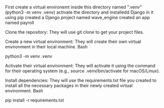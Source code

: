 First create a virtual environemt inside this directory named ".venv" (python3 -m venv .venv)
activate the directory and installedd Django in it using pip
created a Django project named wave_engine
created an app named payroll

Clone the repository: They will use git clone to get your project files.

Create a new virtual environment: They will create their own virtual environment in their local machine.
Bash

python3 -m venv .venv

Activate their virtual environment: They will activate it using the command for their operating system (e.g., source .venv/bin/activate for macOS/Linux).

Install dependencies: They will use the requirements.txt file you created to install all the necessary packages in their newly created virtual environment.
Bash

pip install -r requirements.txt
